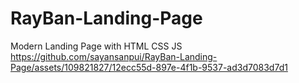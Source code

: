 # RayBan-Landing-Page
Modern Landing Page with HTML CSS JS
https://github.com/sayansanpui/RayBan-Landing-Page/assets/109821827/12ecc55d-897e-4f1b-9537-ad3d7083d7d1
